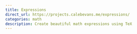 ```yaml
---
title: Expressions
direct_url: https://projects.calebevans.me/expressions/
categories: math
description: Create beautiful math expressions using TeX
---
```

